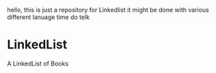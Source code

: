 hello,  this  is just a repository for Linkedlist  it might be done with various different lanuage time do telk
# LinkedList
A LinkedList of Books  


